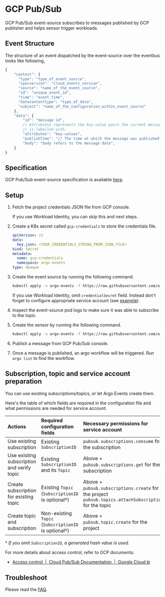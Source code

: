 # GCP Pub/Sub

GCP Pub/Sub event-source subscribes to messages published by GCP publisher and helps sensor trigger workloads.

## Event Structure

The structure of an event dispatched by the event-source over the eventbus looks like following,

```js
{
    "context": {
      "type": "type_of_event_source",
      "specversion": "cloud_events_version",
      "source": "name_of_the_event_source",
      "id": "unique_event_id",
      "time": "event_time",
      "datacontenttype": "type_of_data",
      "subject": "name_of_the_configuration_within_event_source"
    },
    "data": {
        "id": "message id",
        // Attributes represents the key-value pairs the current message
        // is labelled with.
        "attributes": "key-values",
        "publishTime": "// The time at which the message was published",
        "body": "body refers to the message data",
    }
}
```

## Specification

GCP Pub/Sub event-source specification is available [here](https://github.com/argoproj/argo-events/blob/stable/api/event-source.md#pubsubeventsource).

## Setup

1. Fetch the project credentials JSON file from GCP console.

     If you use Workload Identity, you can skip this and next steps.

1. Create a K8s secret called `gcp-credentials` to store the credentials file.

    ```yaml
    apiVersion: v1
    data:
      key.json: <YOUR_CREDENTIALS_STRING_FROM_JSON_FILE>
    kind: Secret
    metadata:
      name: gcp-credentials
      namespace: argo-events
    type: Opaque
    ```

1. Create the event source by running the following command.

    ```sh
    kubectl apply -n argo-events -f https://raw.githubusercontent.com/argoproj/argo-events/stable/examples/event-sources/gcp-pubsub.yaml
    ```

    If you use Workload Identity, omit `credentialSecret` field. Instead don't forget to configure appropriate service account (see [example](https://github.com/argoproj/argo-events/blob/stable/examples/event-sources/gcp-pubsub.yaml)).

1. Inspect the event-source pod logs to make sure it was able to subscribe to the topic.

1. Create the sensor by running the following command.

    ```sh
    kubectl apply -n argo-events -f https://raw.githubusercontent.com/argoproj/argo-events/stable/examples/sensors/gcp-pubsub.yaml
    ```

1. Publish a message from GCP Pub/Sub console.

1. Once a message is published, an argo workflow will be triggered. Run `argo list` to find the workflow.

## Subscription, topic and service account preparation

You can use existing subscriptions/topics, or let Argo Events create them.

Here's the table of which fields are required in the configuration file and what permissions are needed for service account.

| Actions                                    | Required configuration fields                           | Necessary permissions for service account                                                                    | Example role                                         |
| :----------------------------------------- | :------------------------------------------------------ | :----------------------------------------------------------------------------------------------------------- | :--------------------------------------------------- |
| Use existing subscription                  | Existing `SubscriptionID`                               | `pubsub.subscriptions.consume` for the subscription                                                          | `roles/pubsub.subscriber`                            |
| Use existing subscription and verify topic | Existing `SubscriptionID` and its `Topic`               | Above +<br>`pubsub.subscriptions.get` for the subscription                                                   | `roles/pubsub.subscriber`<br>+ `roles/pubsub.viewer` |
| Create subscription for existing topic     | Existing `Topic`<br>(`SubscriptionID` is optional†)     | Above +<br>`pubsub.subscriptions.create` for the project<br>`pubsub.topics.attachSubscription` for the topic | `roles/pubsub.subscriber`<br>+ `roles/pubsub.editor` |
| Create topic and subscription              | Non-existing `Topic`<br>(`SubscriptionID` is optional†) | Above +<br>`pubsub.topic.create` for the project                                                             | `roles/pubsub.subscriber`<br>+ `roles/pubsub.editor` |

† _If you omit `SubscriptionID`, a generated hash value is used._

For more details about access control, refer to GCP documents:

- [Access control  |  Cloud Pub/Sub Documentation  |  Google Cloud ⧉](https://cloud.google.com/pubsub/docs/access-control#testing_permissions)

## Troubleshoot

Please read the [FAQ](https://argoproj.github.io/argo-events/FAQ/).
